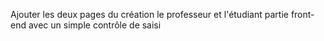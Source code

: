 Ajouter les deux pages du création le professeur et l'étudiant partie front-end avec un simple contrôle de saisi
